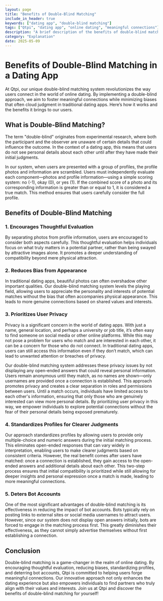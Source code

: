 ```yaml
---
layout: page
title: "Benefits of Double-Blind Matching"
include_in_header: true
keywords: ["dating app", "double-blind matching"]
tags: ["Qtpi", "dating app", "online dating", "meaningful connections"]
description: "A brief description of the benefits of double-blind matching."
category: "Explanation"
date: 2025-05-09
---
```


# Benefits of Double-Blind Matching in a Dating App

At Qtpi, our unique double-blind matching system revolutionizes the way users connect in the world of online dating. By implementing a double-blind approach, we aim to foster meaningful connections while minimizing biases that often cloud judgment in traditional dating apps. Here’s how it works and the benefits it brings to our users.

## What is Double-Blind Matching?
The term "double-blind" originates from experimental research, where both the participant and the observer are unaware of certain details that could influence the outcome. In the context of a dating app, this means that users do not see personal details about each other until after they have made their initial judgments.

In our system, when users are presented with a group of profiles, the profile photos and information are scrambled. Users must independently evaluate each component—photos and profile information—using a simple scoring system: no (-1), okay (0), or yes (1). If the combined score of a photo and its corresponding information is greater than or equal to 1, it is considered a true match. This method ensures that users carefully consider the full profile.

## Benefits of Double-Blind Matching
### 1. Encourages Thoughtful Evaluation
By separating photos from profile information, users are encouraged to consider both aspects carefully. This thoughtful evaluation helps individuals focus on what truly matters in a potential partner, rather than being swayed by attractive images alone. It promotes a deeper understanding of compatibility beyond mere physical attraction.

### 2. Reduces Bias from Appearance
In traditional dating apps, beautiful photos can often overshadow other important qualities. Our double-blind matching system levels the playing field, allowing users to appreciate the personality and interests of potential matches without the bias that often accompanies physical appearance. This leads to more genuine connections based on shared values and interests.

### 3. Prioritizes User Privacy
Privacy is a significant concern in the world of dating apps. With just a name, general location, and perhaps a university or job title, it’s often easy to find someone on social media or other online platforms. While this may not pose a problem for users who match and are interested in each other, it can be a concern for those who do not connect. In traditional dating apps, users can still access this information even if they don’t match, which can lead to unwanted attention or breaches of privacy.

Our double-blind matching system addresses these privacy issues by not displaying any open-ended answers that could reveal personal information. Users remain anonymous until they match, as no names are shown—only usernames are provided once a connection is established. This approach promotes privacy and creates a clear separation in roles and permissions between users. Until a match occurs, individuals have limited access to each other's information, ensuring that only those who are genuinely interested can view more personal details. By prioritizing user privacy in this way, we empower individuals to explore potential connections without the fear of their personal details being exposed prematurely.

### 4. Standardizes Profiles for Clearer Judgments
Our approach standardizes profiles by allowing users to provide only multiple-choice and numeric answers during the initial matching process. This eliminates open-ended responses that can vary widely in interpretation, enabling users to make clearer judgments based on consistent criteria. However, the real benefit comes after users have matched: once a connection is established, they gain access to the open-ended answers and additional details about each other. This two-step process ensures that initial compatibility is prioritized while still allowing for deeper insights and personal expression once a match is made, leading to more meaningful connections.

### 5. Deters Bot Accounts
One of the most significant advantages of double-blind matching is its effectiveness in reducing the impact of bot accounts. Bots typically rely on posting links to external sites or social media usernames to attract users. However, since our system does not display open answers initially, bots are forced to engage in the matching process first. This greatly diminishes their effectiveness, as they cannot simply advertise themselves without first establishing a connection.

## Conclusion
Double-blind matching is a game-changer in the realm of online dating. By encouraging thoughtful evaluation, reducing biases, standardizing profiles, and deterring bot accounts, Qtpi is committed to helping users forge meaningful connections. Our innovative approach not only enhances the dating experience but also empowers individuals to find partners who truly align with their values and interests. Join us at Qtpi and discover the benefits of double-blind matching for yourself!